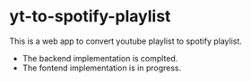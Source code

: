 # yt-to-spotify-playlist
This is a web app to convert youtube playlist to spotify playlist. <br>
<ul>
  <li> The backend implementation is complted. </li>
  <li> The fontend implementation is in progress. </li>
</ul>
